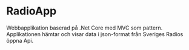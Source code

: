 # RadioApp

Webbapplikation baserad på .Net Core med MVC som pattern. Applikationen hämtar och visar data i json-format från Sveriges Radios öppna Api. 
